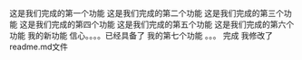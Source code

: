 这是我们完成的第一个功能
这是我们完成的第二个功能
这是我们完成的第三个功能
这是我们完成的第四个功能
这是我们完成的第五个功能
这是我们完成的第六个功能
我的新功能
信心。。。。已经具备了
我的第七个功能 。。。 完成
我修改了readme.md文件